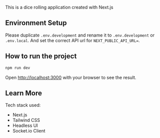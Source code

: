 This is a dice rolling application created with Next.js

## Environment Setup

Please duplicate `.env.development` and rename it to `.env.development` or `.env.local`. And set the correct API url for `NEXT_PUBLIC_API_URL=`.

## How to run the project

```bash
npm run dev
```

Open [http://localhost:3000](http://localhost:3000) with your browser to see the result.

## Learn More

Tech stack used:

- Next.js
- Tailwind CSS
- Headless UI
- Socket.io Client
